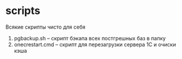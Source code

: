 # scripts
Всякие скрипты чисто для себя

1. pgbackup.sh – скрипт бэкапа всех постгрешных баз в папку
2. onecrestart.cmd – скрипт для перезагрузки сервера 1С и очиски кэша

